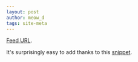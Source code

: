 ```yaml
---
layout: post
author: meow_d
tags: site-meta
---
```


[Feed URL](https://meow-d.github.io/feed.xml).

It's surprisingly easy to add thanks to this [snippet](https://jekyllcodex.org/without-plugin/rss-feed/).
